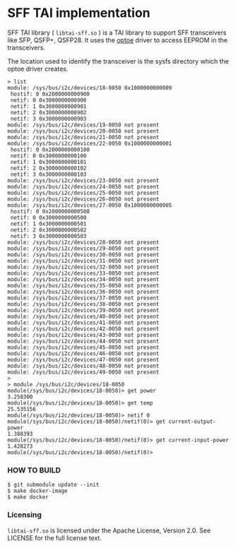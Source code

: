 SFF TAI implementation
===

SFF TAI library ( `libtai-sff.so` ) is a TAI library to support SFF transceivers
like SFP, QSFP+, QSFP28. It uses the [optoe](https://github.com/opencomputeproject/oom/tree/master/optoe) driver to
access EEPROM in the transceivers.

The location used to identify the transceiver is the sysfs directory which the optoe driver creates.

```
> list
module: /sys/bus/i2c/devices/18-0050 0x1000000000009
 hostif: 0 0x2000000000900
 netif: 0 0x3000000000900
 netif: 1 0x3000000000901
 netif: 2 0x3000000000902
 netif: 3 0x3000000000903
module: /sys/bus/i2c/devices/19-0050 not present
module: /sys/bus/i2c/devices/20-0050 not present
module: /sys/bus/i2c/devices/21-0050 not present
module: /sys/bus/i2c/devices/22-0050 0x1000000000001
 hostif: 0 0x2000000000100
 netif: 0 0x3000000000100
 netif: 1 0x3000000000101
 netif: 2 0x3000000000102
 netif: 3 0x3000000000103
module: /sys/bus/i2c/devices/23-0050 not present
module: /sys/bus/i2c/devices/24-0050 not present
module: /sys/bus/i2c/devices/25-0050 not present
module: /sys/bus/i2c/devices/26-0050 not present
module: /sys/bus/i2c/devices/27-0050 0x1000000000005
 hostif: 0 0x2000000000500
 netif: 0 0x3000000000500
 netif: 1 0x3000000000501
 netif: 2 0x3000000000502
 netif: 3 0x3000000000503
module: /sys/bus/i2c/devices/28-0050 not present
module: /sys/bus/i2c/devices/29-0050 not present
module: /sys/bus/i2c/devices/30-0050 not present
module: /sys/bus/i2c/devices/31-0050 not present
module: /sys/bus/i2c/devices/32-0050 not present
module: /sys/bus/i2c/devices/33-0050 not present
module: /sys/bus/i2c/devices/34-0050 not present
module: /sys/bus/i2c/devices/35-0050 not present
module: /sys/bus/i2c/devices/36-0050 not present
module: /sys/bus/i2c/devices/37-0050 not present
module: /sys/bus/i2c/devices/38-0050 not present
module: /sys/bus/i2c/devices/39-0050 not present
module: /sys/bus/i2c/devices/40-0050 not present
module: /sys/bus/i2c/devices/41-0050 not present
module: /sys/bus/i2c/devices/42-0050 not present
module: /sys/bus/i2c/devices/43-0050 not present
module: /sys/bus/i2c/devices/44-0050 not present
module: /sys/bus/i2c/devices/45-0050 not present
module: /sys/bus/i2c/devices/46-0050 not present
module: /sys/bus/i2c/devices/47-0050 not present
module: /sys/bus/i2c/devices/48-0050 not present
module: /sys/bus/i2c/devices/49-0050 not present
>
> module /sys/bus/i2c/devices/18-0050
module(/sys/bus/i2c/devices/18-0050)> get power
3.258300
module(/sys/bus/i2c/devices/18-0050)> get temp
25.535156
module(/sys/bus/i2c/devices/18-0050)> netif 0
module(/sys/bus/i2c/devices/18-0050)/netif(0)> get current-output-power
1.388393
module(/sys/bus/i2c/devices/18-0050)/netif(0)> get current-input-power
1.428273
module(/sys/bus/i2c/devices/18-0050)/netif(0)>
```

### HOW TO BUILD

```
$ git submodule update --init
$ make docker-image
$ make docker
```

### Licensing
`libtai-sff.so` is licensed under the Apache License, Version 2.0. See LICENSE for the full license text.
